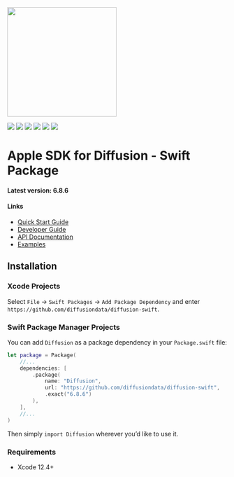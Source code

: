 
<img src="https://www.diffusiondata.com/wp-content/themes/diffusion/images/logo-tag.svg" style="width:250px;"/>

<p/>

<p>
    <img src="https://img.shields.io/badge/Swift-5+-F06C33.svg" />
    <img src="https://img.shields.io/badge/iOS-15.0+-865EFC.svg" />
    <img src="https://img.shields.io/badge/iPadOS-15.0+-F65EFC.svg" />
    <img src="https://img.shields.io/badge/macOS-10.15+-179AC8.svg" />
    <img src="https://img.shields.io/badge/tvOS-15.0+-41465B.svg" />
    <a href="https://github.com/apple/swift-package-manager">
      <img src="https://img.shields.io/badge/spm-compatible-brightgreen.svg?style=flat" />
    </a>
</p>


<p align="center">


# Apple SDK for Diffusion - Swift Package

#### Latest version: 6.8.6

#### Links
- <a href="https://docs.diffusiondata.com/quickstart">Quick Start Guide</a>
- <a href="https://docs.diffusiondata.com/docs/6.8.6/manual/html/developerguide/developerguide_overview.html">Developer Guide</a>
- <a href="https://docs.diffusiondata.com/docs/6.8.6/apple">API Documentation</a>
- <a href="https://github.com/diffusiondata/diffusion-examples/tree/6.8/apple">Examples</a>


## Installation

### Xcode Projects

Select `File` -> `Swift Packages` -> `Add Package Dependency` and enter `https://github.com/diffusiondata/diffusion-swift`.


### Swift Package Manager Projects

You can add `Diffusion` as a package dependency in your `Package.swift` file:

```swift
let package = Package(
    //...
    dependencies: [
        .package(
            name: "Diffusion",
            url: "https://github.com/diffusiondata/diffusion-swift",
            .exact("6.8.6")
        ),
    ],
    //...
)
```

Then simply `import Diffusion` wherever you’d like to use it.


### Requirements

- Xcode 12.4+
